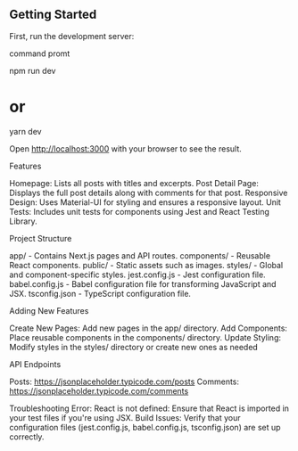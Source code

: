 ## Getting Started

First, run the development server:

command promt

npm run dev
# or 
yarn dev

Open [http://localhost:3000](http://localhost:3000) with your browser to see the result.

Features

Homepage: Lists all posts with titles and excerpts.
Post Detail Page: Displays the full post details along with comments for that post.
Responsive Design: Uses Material-UI for styling and ensures a responsive layout.
Unit Tests: Includes unit tests for components using Jest and React Testing Library.

Project Structure

app/ - Contains Next.js pages and API routes.
components/ - Reusable React components.
public/ - Static assets such as images.
styles/ - Global and component-specific styles.
jest.config.js - Jest configuration file.
babel.config.js - Babel configuration file for transforming JavaScript and JSX.
tsconfig.json - TypeScript configuration file.

Adding New Features

Create New Pages: Add new pages in the app/ directory.
Add Components: Place reusable components in the components/ directory.
Update Styling: Modify styles in the styles/ directory or create new ones as needed

API Endpoints

Posts: https://jsonplaceholder.typicode.com/posts
Comments: https://jsonplaceholder.typicode.com/comments

Troubleshooting
Error: React is not defined: Ensure that React is imported in your test files if you're using JSX.
Build Issues: Verify that your configuration files (jest.config.js, babel.config.js, tsconfig.json) are set up correctly.

